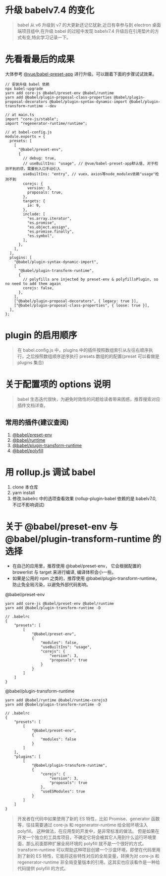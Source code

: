 <!--
 * @Author: ADI
 * @Date: 2020-07-28 14:29:52
 * @LastEditors: ADI
 * @LastEditTime: 2020-07-28 16:09:44
-->

# 升级 babelv7.4 的变化

> babel 从 v6 升级到 v7 的大更新还记忆犹新,近日有幸参与到 electron 桌面端项目组中,在升级 babel 的过程中发现 babelv7.4 升级后在引用垫片的方式有变,特此学习记录一下。

# 先看看最后的成果

大体参考 [@vue/babel-preset-app](https://github.com/vuejs/vue-cli/blob/dev/packages/%40vue/babel-preset-app/index.js) 进行升级。可以跟着下面的步骤试试效果。

```
// 安装升级 babel 依赖
npx babel-upgrade
yarn add core-js @babel/preset-env @babel/runtime
yarn add @babel/plugin-proposal-class-properties @babel/plugin-proposal-decorators @babel/plugin-syntax-dynamic-import @babel/plugin-transform-runtime --dev

// at main.ts
import "core-js/stable";
import "regenerator-runtime/runtime";

// at babel-config.js
module.exports = {
  presets: [
    [
      "@babel/preset-env",
      {
        // debug: true,
        // useBuiltIns: "usage", // @vue/babel-preset-app默认值, 对于检测不到的项，需要到入口手动引入
        useBuiltIns: "entry", // vuex、axios等node_modules依赖"usage"检测不到
        corejs: {
          version: 3,
          proposals: true,
        },
        targets: {
          ie: 9,
        },
        include: [
          "es.array.iterator",
          "es.promise",
          "es.object.assign",
          "es.promise.finally",
          "es.symbol",
        ],
      },
    ],
  ],
  plugins: [
    "@babel/plugin-syntax-dynamic-import",
    [
      "@babel/plugin-transform-runtime",
      {
        // polyfills are injected by preset-env & polyfillsPlugin, so no need to add them again
        corejs: false,
      },
    ],
    ["@babel/plugin-proposal-decorators", { legacy: true }],
    ["@babel/plugin-proposal-class-properties", { loose: true }],
  ],
};

```

# plugin 的启用顺序

> 在 babel.config.js 中，plugins 中的插件按照数组索引从左往右顺序执行，之后按照数组顺序逆序执行 presets 数组的的配置(preset 可以看做是 plugins 集合)

# 关于配置项的 options 说明

> babel 生态迭代很快，为避免时效性的问题给读者带来困惑，推荐搜索对应插件文档详查。

## 常用的插件(建议查阅)

1. [@babel/preset-env](https://babeljs.io/docs/en/babel-preset-env)
2. [@babel/runtime](https://babeljs.io/docs/en/babel-runtime)
3. [@babel/plugin-transform-runtime](https://babeljs.io/docs/en/babel-plugin-transform-runtime)
4. [@babel/polyfill](https://babeljs.io/docs/en/babel-polyfill)

# 用 rollup.js 调试 babel

1. clone 本仓库
2. yarn install
3. 修改.babelrc 中的选项查看效果 (rollup-plugin-babel 依赖的是 babelv7.0, 不过不影响调试)

# 关于 @babel/preset-env 与 @babel/plugin-transform-runtime 的选择

- 在自己的应用里，推荐使用 @babel/preset-env， 它会根据配置的 browerlist 与 target 来进行编译, 编译体积会小一些。
- 如果是公用的 npm 之类的，推荐使用 @babel/plugin-transform-runtime， 防止免全局污染，以避免外部代码影响。

@babel/preset-env

```
yarn add core-js @babel/preset-env @babel/runtime
yarn add @babel/plugin-transform-runtime -D

// .babelrc
{
    "presets": [
        [
            "@babel/preset-env",
            {
                "modules": false,
                "useBuiltIns": "usage",
                "corejs": {
                    "version": 3,
                    "proposals": true
                }
            }
        ]
    ]
}
```

@babel/plugin-transform-runtime

```
yarn add @babel/runtime @babel/runtime-corejs3
yarn add @babel/plugin-transform-runtime -D

// .babelrc
{
    "presets": [
        [
            "@babel/preset-env",
            {
                "modules": false
            }
        ]
    ],
    "plugins": [
        [
            "@babel/plugin-transform-runtime",
            {
                "corejs": {
                    "version": 3,
                    "proposals": true
                },
                "useESModules": true
            }
        ]
    ]
}
```

> 开发者在代码中如果使用了新的 ES 特性，比如 Promise、generator 函数等，往往需要通过 core-js 和 regenerator-runtime 给全局环境注入 polyfill。 这种做法，在应用型的开发中，是非常标准的做法。 但是如果在开发一个独立的工具库项目，不确定它将会被其它人用到什么运行环境里面，那么前面那种扩展全局环境的 polyfill 就不是一个很好的方式。 transform-runtime 可以帮助这种项目创建一个沙盒环境，即使在代码里用到了新的 ES 特性，它能将这些特性对应的全局变量，转换为对 core-js 和 regenerator-runtime 非全局变量版本的引用。这其实也应该看作是一种给代码提供 polyfill 的方式。
